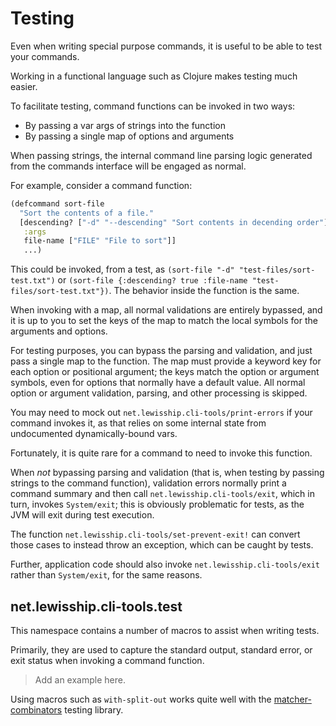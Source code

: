 # Testing
 
Even when writing special purpose commands, it is useful to be able to test your commands.

Working in a functional language such as Clojure makes testing much easier.

To facilitate testing, command functions can be invoked in two ways:

- By passing a var args of strings into the function
- By passing a single map of options and arguments

When passing strings, the internal command line parsing logic generated from the commands interface
will be engaged as normal.

For example, consider a command function:

```clojure
(defcommand sort-file
  "Sort the contents of a file."
  [descending? ["-d" "--descending" "Sort contents in decending order"]
   :args
   file-name ["FILE" "File to sort"]]
   ...)
```

This could be invoked, from a test, as `(sort-file "-d" "test-files/sort-test.txt")` or 
`(sort-file {:descending? true :file-name "test-files/sort-test.txt"})`.  The behavior inside the function is the same.

When invoking with a map, all normal validations are entirely bypassed, and it is up to you to set the keys
of the map to match the local symbols for the arguments and options.

For testing purposes, you can bypass the parsing and validation, and just pass a single map to the function.
The map must provide a keyword key for each option or positional argument; the keys match the option or argument symbols,
even for options that normally have a default value. All normal option or argument validation, parsing, and other processing is skipped.

You may need to mock out `net.lewisship.cli-tools/print-errors` if your command
invokes it, as that relies on some internal state from undocumented dynamically-bound vars.

Fortunately, it is quite rare for a command to need to invoke this function.

When _not_ bypassing parsing and validation (that is, when testing by passing strings to the command function),
validation errors normally print a command summary and then call `net.lewisship.cli-tools/exit`, which in turn, invokes `System/exit`; this is obviously
problematic for tests, as the JVM will exit during test execution.

The function `net.lewisship.cli-tools/set-prevent-exit!` can convert those cases to instead
throw an exception, which can be caught by tests.

Further, application code should also invoke `net.lewisship.cli-tools/exit`
rather than `System/exit`, for the same reasons.

## net.lewisship.cli-tools.test

This namespace contains a number of macros to assist when writing tests.

Primarily, they are used to capture the standard output, standard error, or exit status when invoking a command function.

> Add an example here.

Using macros such as `with-split-out` works quite well with
the [matcher-combinators](https://github.com/nubank/matcher-combinators) testing library.
